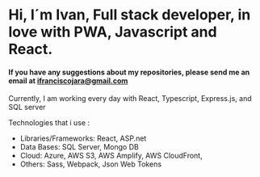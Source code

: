 # Hi, I´m Ivan, Full stack developer, in love with PWA, Javascript and React.
#### If you have any suggestions about my repositories, please send me an email at ifranciscojara@gmail.com


Currently, I am working every day with React, Typescript, Express.js, and SQL server

Technologies that i use :
* Libraries/Frameworks: React, ASP.net
* Data Bases: SQL Server, Mongo DB
* Cloud: Azure, AWS S3, AWS Amplify, AWS CloudFront,
* Others: Sass, Webpack, Json Web Tokens

<!--
**IvanFranciscoJara/IvanFranciscoJara** is a ✨ _special_ ✨ repository because its `README.md` (this file) appears on your GitHub profile.

Here are some ideas to get you started:

- 🔭 I’m currently working on ...
- 🌱 I’m currently learning ...
- 👯 I’m looking to collaborate on ...
- 🤔 I’m looking for help with ...
- 💬 Ask me about ...
- 📫 How to reach me: ...
- 😄 Pronouns: ...
- ⚡ Fun fact: ...
-->
